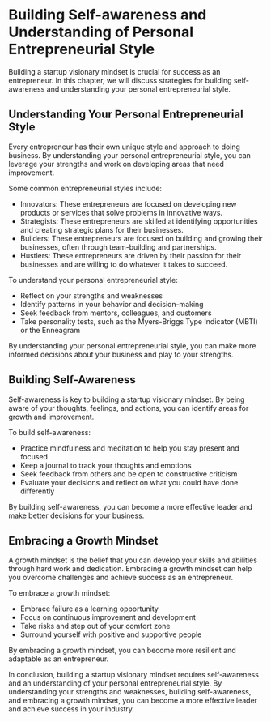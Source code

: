 Building Self-awareness and Understanding of Personal Entrepreneurial Style
===========================================================================================================================================

Building a startup visionary mindset is crucial for success as an entrepreneur. In this chapter, we will discuss strategies for building self-awareness and understanding your personal entrepreneurial style.

Understanding Your Personal Entrepreneurial Style
-------------------------------------------------

Every entrepreneur has their own unique style and approach to doing business. By understanding your personal entrepreneurial style, you can leverage your strengths and work on developing areas that need improvement.

Some common entrepreneurial styles include:

* Innovators: These entrepreneurs are focused on developing new products or services that solve problems in innovative ways.
* Strategists: These entrepreneurs are skilled at identifying opportunities and creating strategic plans for their businesses.
* Builders: These entrepreneurs are focused on building and growing their businesses, often through team-building and partnerships.
* Hustlers: These entrepreneurs are driven by their passion for their businesses and are willing to do whatever it takes to succeed.

To understand your personal entrepreneurial style:

* Reflect on your strengths and weaknesses
* Identify patterns in your behavior and decision-making
* Seek feedback from mentors, colleagues, and customers
* Take personality tests, such as the Myers-Briggs Type Indicator (MBTI) or the Enneagram

By understanding your personal entrepreneurial style, you can make more informed decisions about your business and play to your strengths.

Building Self-Awareness
-----------------------

Self-awareness is key to building a startup visionary mindset. By being aware of your thoughts, feelings, and actions, you can identify areas for growth and improvement.

To build self-awareness:

* Practice mindfulness and meditation to help you stay present and focused
* Keep a journal to track your thoughts and emotions
* Seek feedback from others and be open to constructive criticism
* Evaluate your decisions and reflect on what you could have done differently

By building self-awareness, you can become a more effective leader and make better decisions for your business.

Embracing a Growth Mindset
--------------------------

A growth mindset is the belief that you can develop your skills and abilities through hard work and dedication. Embracing a growth mindset can help you overcome challenges and achieve success as an entrepreneur.

To embrace a growth mindset:

* Embrace failure as a learning opportunity
* Focus on continuous improvement and development
* Take risks and step out of your comfort zone
* Surround yourself with positive and supportive people

By embracing a growth mindset, you can become more resilient and adaptable as an entrepreneur.

In conclusion, building a startup visionary mindset requires self-awareness and an understanding of your personal entrepreneurial style. By understanding your strengths and weaknesses, building self-awareness, and embracing a growth mindset, you can become a more effective leader and achieve success in your industry.
